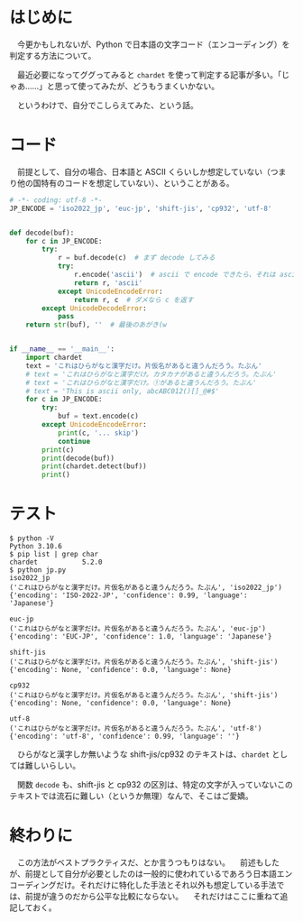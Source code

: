 <!--
title:   Python で日本語コード判定
tags:    Python,エンコーディング,文字コード,日本語
id:      bb6c9d757c6f05840483
private: false
-->
# はじめに

　今更かもしれないが、Python で日本語の文字コード（エンコーディング）を判定する方法について。

　最近必要になってググってみると `chardet` を使って判定する記事が多い。「じゃあ……」と思って使ってみたが、どうもうまくいかない。

　というわけで、自分でこしらえてみた、という話。

# コード

　前提として、自分の場合、日本語と ASCII くらいしか想定していない（つまり他の国特有のコードを想定していない）、ということがある。

```python:jp.py
# -*- coding: utf-8 -*-
JP_ENCODE = 'iso2022_jp', 'euc-jp', 'shift-jis', 'cp932', 'utf-8'


def decode(buf):
    for c in JP_ENCODE:
        try:
            r = buf.decode(c)  # まず decode してみる
            try:
                r.encode('ascii')  # ascii で encode できたら、それは ascii
                return r, 'ascii'
            except UnicodeEncodeError:
                return r, c  # ダメなら c を返す
        except UnicodeDecodeError:
            pass
    return str(buf), ''  # 最後のあがき(w


if __name__ == '__main__':
    import chardet
    text = 'これはひらがなと漢字だけ。片仮名があると違うんだろう。たぶん'
    # text = 'これはひらがなと漢字だけ。カタカナがあると違うんだろう。たぶん'
    # text = 'これはひらがなと漢字だけ。①があると違うんだろう。たぶん'
    # text = 'This is ascii only, abcABC012()[]_@#$'
    for c in JP_ENCODE:
        try:
            buf = text.encode(c)
        except UnicodeEncodeError:
            print(c, '... skip')
            continue
        print(c)
        print(decode(buf))
        print(chardet.detect(buf))
        print()
```

# テスト

```shell-session:実行
$ python -V
Python 3.10.6
$ pip list | grep char
chardet           5.2.0
$ python jp.py
iso2022_jp
('これはひらがなと漢字だけ。片仮名があると違うんだろう。たぶん', 'iso2022_jp')
{'encoding': 'ISO-2022-JP', 'confidence': 0.99, 'language': 'Japanese'}

euc-jp
('これはひらがなと漢字だけ。片仮名があると違うんだろう。たぶん', 'euc-jp')
{'encoding': 'EUC-JP', 'confidence': 1.0, 'language': 'Japanese'}

shift-jis
('これはひらがなと漢字だけ。片仮名があると違うんだろう。たぶん', 'shift-jis')
{'encoding': None, 'confidence': 0.0, 'language': None}

cp932
('これはひらがなと漢字だけ。片仮名があると違うんだろう。たぶん', 'shift-jis')
{'encoding': None, 'confidence': 0.0, 'language': None}

utf-8
('これはひらがなと漢字だけ。片仮名があると違うんだろう。たぶん', 'utf-8')
{'encoding': 'utf-8', 'confidence': 0.99, 'language': ''}
```

　ひらがなと漢字しか無いような shift-jis/cp932 のテキストは、`chardet` としては難しいらしい。

　関数 `decode` も、shift-jis と cp932 の区別は、特定の文字が入っていないこのテキストでは流石に難しい（というか無理）なんで、そこはご愛嬌。

# 終わりに

　この方法がベストプラクティスだ、とか言うつもりはない。
　前述もしたが、前提として自分が必要としたのは一般的に使われているであろう日本語エンコーディングだけ。それだけに特化した手法とそれ以外も想定している手法では、前提が違うのだから公平な比較にならない。
　それだけはここに重ねて追記しておく。